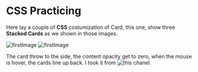 # CSS Practicing

Here lay a couple of **CSS** costumization of Card, this one, show three **Stacked Cards** as we shown in those images.

![firstImage](src/img/firstimg.png)
![firstImage](src/img/secundimg.png)

The card throw to the side, the content opacity get to zero, when the mouse is hover, the cards line up back.
I took it from ![this chanel](https://www.youtube.com/watch?v=Y2P3wjQCxjY).